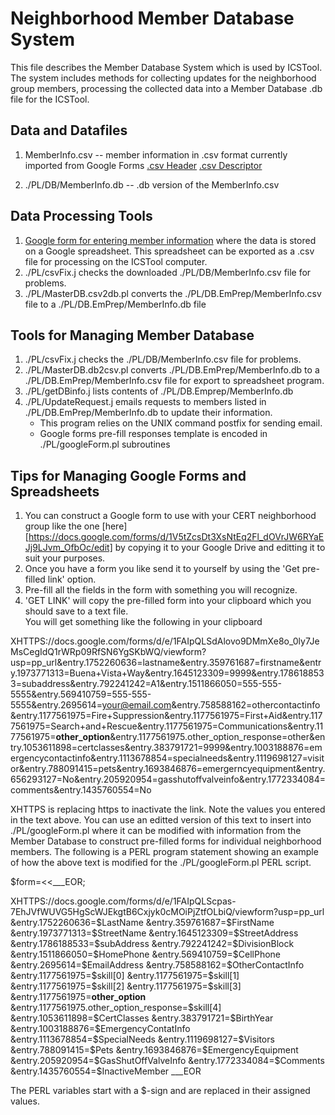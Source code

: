 Neighborhood Member Database System
======
This file describes the Member Database System which is used by ICSTool.  The system includes methods for collecting updates for the neighborhood group members, processing the collected data into a Member Database .db file for the ICSTool.
## Data and Datafiles
1. MemberInfo.csv -- member information in .csv format currently imported from Google Forms [.csv Header](PL/DB.EmPrep/MasterDB.csv.Header)  [.csv Descriptor](PL/DB.EmPrep/MasterDB.csv.Descriptor) 

2. ./PL/DB/MemberInfo.db -- .db version of the MemberInfo.csv  

## Data Processing Tools
1. [Google form for entering member information](https://docs.google.com/forms/d/1nZ4xfWe81QIT9kDw5DLGg3BiZ4mKg07HBhBBUbU2FEg/edit) where the data is stored on a Google spreadsheet.  This spreadsheet can be exported as a .csv file for processing on the ICSTool computer. 
1. ./PL/csvFix.j checks the downloaded ./PL/DB/MemberInfo.csv file for problems.
2. ./PL/MasterDB.csv2db.pl converts the ./PL/DB.EmPrep/MemberInfo.csv file to a ./PL/DB.EmPrep/MemberInfo.db file
## Tools for Managing Member Database
1. ./PL/csvFix.j checks the ./PL/DB/MemberInfo.csv file for problems.
2. ./PL/MasterDB.db2csv.pl converts ./PL/DB.EmPrep/MemberInfo.db to a ./PL/DB.EmPrep/MemberInfo.csv file for export to spreadsheet program.
3. ./PL/getDBinfo.j lists contents of ./PL/DB.Emprep/MemberInfo.db
4. ./PL/UpdateRequest.j emails requests to members listed in ./PL/DB.EmPrep/MemberInfo.db to update their information.
    * This program relies on the UNIX command postfix for sending email.
    * Google forms pre-fill responses template is encoded in ./PL/googleForm.pl subroutines
## Tips for Managing Google Forms and Spreadsheets
1. You can construct a Google form to use with your CERT neighborhood group like the one [here][https://docs.google.com/forms/d/1V5tZcsDt3XsNtEq2Fl_dOVrJW6RYaEJj9LJvm_OfbOc/edit] 
by copying it to your Google Drive and editting it to suit your purposes.
2. Once you have a form you like send it to yourself by using the 'Get pre-filled link' option.
3. Pre-fill all the fields in the form with something you will recognize.
4. 'GET LINK' will copy the pre-filled form into your clipboard which you should save to a text file.  
You will get something like the following in your clipboard 

XHTTPS://docs.google.com/forms/d/e/1FAIpQLSdAlovo9DMmXe8o_0ly7JeMsCegIdQ1rWRp09RfSN6YgSKbWQ/viewform?usp=pp_url&entry.1752260636=lastname&entry.359761687=firstname&entry.1973771313=Buena+Vista+Way&entry.1645123309=9999&entry.1786188533=subaddress&entry.792241242=A1&entry.1511866050=555-555-5555&entry.569410759=555-555-5555&entry.2695614=your@email.com&entry.758588162=othercontactinfo&entry.1177561975=Fire+Suppression&entry.1177561975=First+Aid&entry.1177561975=Search+and+Rescue&entry.1177561975=Communications&entry.1177561975=__other_option__&entry.1177561975.other_option_response=other&entry.1053611898=certclasses&entry.383791721=9999&entry.1003188876=emergencycontactinfo&entry.1113678854=specialneeds&entry.1119698127=visitor&entry.788091415=pets&entry.1693846876=emergerncyequipment&entry.656293127=No&entry.205920954=gasshutoffvalveinfo&entry.1772334084=comments&entry.1435760554=No

XHTTPS is replacing https to inactivate the link.
Note the values you entered in the text above. 
You can use an editted version of this text to insert into ./PL/googleForm.pl where it can be modified with information from the 
Member Database to construct pre-filled forms 
for individual neighborhood members.
The following is a PERL program statement showing an example of 
how the above text is modified for the ./PL/googleForm.pl PERL script.

$form=<<___EOR;

XHTTPS://docs.google.com/forms/d/e/1FAIpQLScpas-7EhJVfWUVG5HgScWJEkgtB6Cxjyk0cMOiPjZtfOLbiQ/viewform?usp=pp_url
&entry.1752260636=$LastName
&entry.359761687=$FirstName
&entry.1973771313=$StreetName
&entry.1645123309=$StreetAddress
&entry.1786188533=$subAddress
&entry.792241242=$DivisionBlock
&entry.1511866050=$HomePhone
&entry.569410759=$CellPhone
&entry.2695614=$EmailAddress
&entry.758588162=$OtherContactInfo
&entry.1177561975=$skill[0]
&entry.1177561975=$skill[1]
&entry.1177561975=$skill[2]
&entry.1177561975=$skill[3]
&entry.1177561975=__other_option__
&entry.1177561975.other_option_response=$skill[4]
&entry.1053611898=$CertClasses
&entry.383791721=$BirthYear
&entry.1003188876=$EmergencyContatInfo
&entry.1113678854=$SpecialNeeds
&entry.1119698127=$Visitors
&entry.788091415=$Pets
&entry.1693846876=$EmergencyEquipment
&entry.205920954=$GasShutOffValveInfo
&entry.1772334084=$Comments
&entry.1435760554=$InactiveMember
___EOR

The PERL variables start with a $-sign and are replaced in their assigned values.


